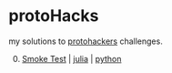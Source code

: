 # protoHacks

my solutions to [protohackers](https://protohackers.com/) challenges.

0. [Smoke Test](https://protohackers.com/problem/0) | [julia](/0-smoke-test/server.jl) |  [python](/0-smoke-test/server.py)
